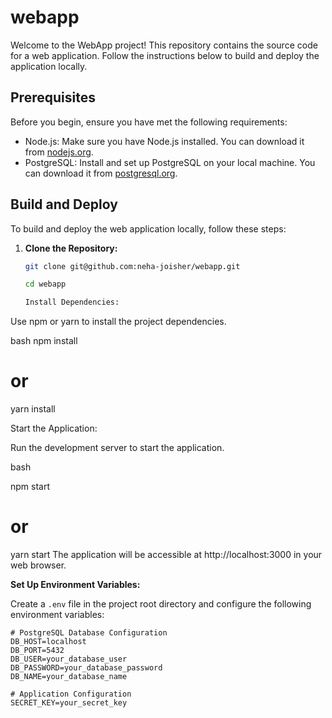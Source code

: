 # webapp

Welcome to the WebApp project! This repository contains the source code for a web application. Follow the instructions below to build and deploy the application locally.

## Prerequisites

Before you begin, ensure you have met the following requirements:

- Node.js: Make sure you have Node.js installed. You can download it from [nodejs.org](https://nodejs.org/).
- PostgreSQL: Install and set up PostgreSQL on your local machine. You can download it from [postgresql.org](https://www.postgresql.org/download/).

## Build and Deploy

To build and deploy the web application locally, follow these steps:

1. **Clone the Repository:**

   ```bash
   git clone git@github.com:neha-joisher/webapp.git

   cd webapp

   Install Dependencies:

Use npm or yarn to install the project dependencies.

bash
npm install
# or
yarn install

Start the Application:

Run the development server to start the application.

bash

npm start
# or
yarn start
The application will be accessible at http://localhost:3000 in your web browser.


 **Set Up Environment Variables:**

   Create a `.env` file in the project root directory and configure the following environment variables:

   ```env
   # PostgreSQL Database Configuration
   DB_HOST=localhost
   DB_PORT=5432
   DB_USER=your_database_user
   DB_PASSWORD=your_database_password
   DB_NAME=your_database_name

   # Application Configuration
   SECRET_KEY=your_secret_key